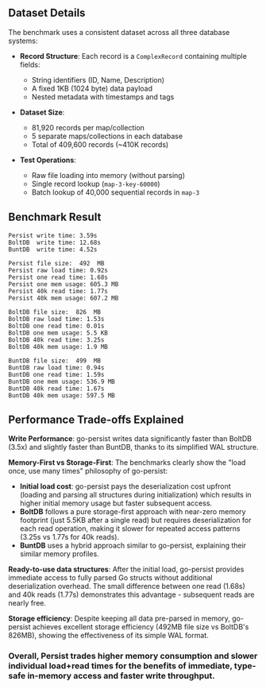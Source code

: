 ## Dataset Details

The benchmark uses a consistent dataset across all three database systems:

- **Record Structure**: Each record is a `ComplexRecord` containing multiple fields:
  - String identifiers (ID, Name, Description)
  - A fixed 1KB (1024 byte) data payload
  - Nested metadata with timestamps and tags

- **Dataset Size**:
  - 81,920 records per map/collection
  - 5 separate maps/collections in each database
  - Total of 409,600 records (~410K records)

- **Test Operations**:
  - Raw file loading into memory (without parsing)
  - Single record lookup (`map-3-key-60000`)
  - Batch lookup of 40,000 sequential records in `map-3`

## Benchmark Result

```
Persist write time: 3.59s
BoltDB  write time: 12.68s
BuntDB  write time: 4.52s

Persist file size:  492  MB
Persist raw load time: 0.92s
Persist one read time: 1.68s
Persist one mem usage: 605.3 MB
Persist 40k read time: 1.77s
Persist 40k mem usage: 607.2 MB

BoltDB file size:  826  MB
BoltDB raw load time: 1.53s
BoltDB one read time: 0.01s
BoltDB one mem usage: 5.5 KB
BoltDB 40k read time: 3.25s
BoltDB 40k mem usage: 1.9 MB

BuntDB file size:  499  MB
BuntDB raw load time: 0.94s
BuntDB one read time: 1.59s
BuntDB one mem usage: 536.9 MB
BuntDB 40k read time: 1.67s
BuntDB 40k mem usage: 597.5 MB
```

## Performance Trade-offs Explained

**Write Performance**: go-persist writes data significantly faster than BoltDB (3.5x) and slightly faster than BuntDB, thanks to its simplified WAL structure.

**Memory-First vs Storage-First**: The benchmarks clearly show the "load once, use many times" philosophy of go-persist:
- **Initial load cost**: go-persist pays the deserialization cost upfront (loading and parsing all structures during initialization) which results in higher initial memory usage but faster subsequent access.
- **BoltDB** follows a pure storage-first approach with near-zero memory footprint (just 5.5KB after a single read) but requires deserialization for each read operation, making it slower for repeated access patterns (3.25s vs 1.77s for 40k reads).
- **BuntDB** uses a hybrid approach similar to go-persist, explaining their similar memory profiles.

**Ready-to-use data structures**: After the initial load, go-persist provides immediate access to fully parsed Go structs without additional deserialization overhead. The small difference between one read (1.68s) and 40k reads (1.77s) demonstrates this advantage - subsequent reads are nearly free.

**Storage efficiency**: Despite keeping all data pre-parsed in memory, go-persist achieves excellent storage efficiency (492MB file size vs BoltDB's 826MB), showing the effectiveness of its simple WAL format.

### Overall, Persist trades higher memory consumption and slower individual load+read times for the benefits of immediate, type-safe in-memory access and faster write throughput.
